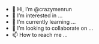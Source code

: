 - 👋 Hi, I’m @crazymenrun
- 👀 I’m interested in ...
- 🌱 I’m currently learning ...
- 💞️ I’m looking to collaborate on ...
- 📫 How to reach me ...

<!---
crazymenrun/crazymenrun is a ✨ special ✨ repository because its `README.md` (this file) appears on your GitHub profile.
You can click the Preview link to take a look at your changes.
--->
